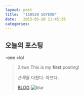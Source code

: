 ```yaml
---
layout: post
title:  "150520 SOYEON"
date:   2015-05-20 11:45:35
categories: 
---
```


## 오늘의 포스팅

-one >lol
>2.two
>This is my **first** posting! 
>
>*손목*을 다쳤다. 아프다. 
>
>[BLOG](https://kut-fashion.github.io/)
>![blur](http://www.elisarusso.com/wp-content/uploads/2013/01/blur_bg_band.jpg)